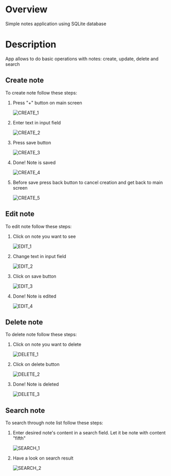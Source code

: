 # Overview
Simple notes application using SQLite database

# Description

App allows to do basic operations with notes: create, update, delete and search

## Create note

To create note follow these steps:

1. Press "+" button on main screen
   
   ![CREATE_1](./docs/images/create/1.jpg "CREATE_1")
   
2. Enter text in input field
   
   ![CREATE_2](./docs/images/create/2.jpg "CREATE_2")
   
3. Press save button
   
   ![CREATE_3](./docs/images/create/3.jpg "CREATE_3")
   
4. Done! Note is saved
   
   ![CREATE_4](./docs/images/create/4.jpg "CREATE_4")
   
5. Before save press back button to cancel creation and get back to main screen
   
   ![CREATE_5](./docs/images/create/5.jpg "CREATE_5")
   
## Edit note

To edit note follow these steps:

1. Click on note you want to see
   
   ![EDIT_1](./docs/images/edit/1.jpg "EDIT_1")
   
2. Change text in input field
   
   ![EDIT_2](./docs/images/edit/2.jpg "EDIT_2")
   
3. Click on save button
   
   ![EDIT_3](./docs/images/edit/3.jpg "EDIT_3")
   
4. Done! Note is edited
   
   ![EDIT_4](./docs/images/edit/4.jpg "EDIT_4")
   
## Delete note

To delete note follow these steps:

1. Click on note you want to delete
   
   ![DELETE_1](./docs/images/delete/1.jpg "DELETE_1")
   
2. Click on delete button
   
   ![DELETE_2](./docs/images/delete/2.jpg "DELETE_2")
   
3. Done! Note is deleted
   
   ![DELETE_3](./docs/images/delete/3.jpg "DELETE_3")

## Search note

To search through note list follow these steps:

1. Enter desired note's content in a search field. Let it be note with content "fifth"
   
   ![SEARCH_1](./docs/images/search/1.jpg "SEARCH_1")
   
2. Have a look on search result
   
   ![SEARCH_2](./docs/images/search/2.jpg "SEARCH_2")